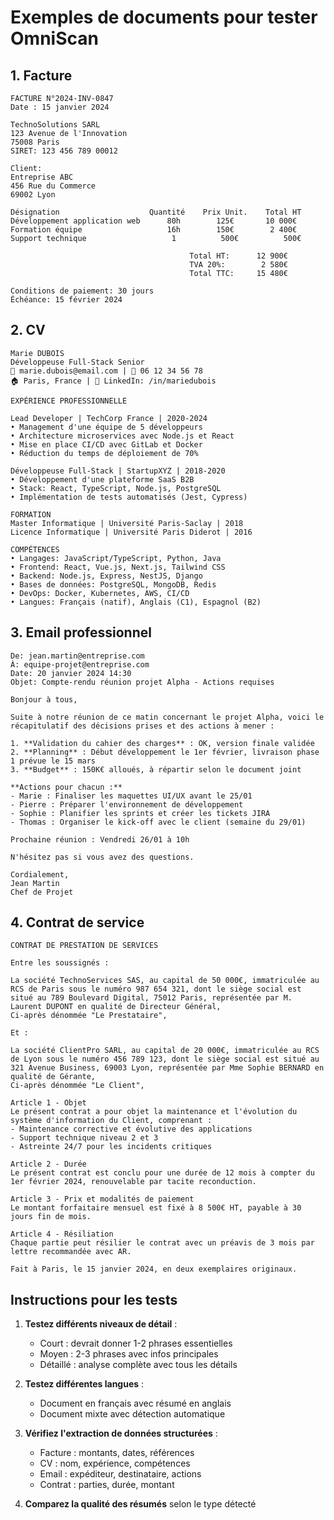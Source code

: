 # Exemples de documents pour tester OmniScan

## 1. Facture
```
FACTURE N°2024-INV-0847
Date : 15 janvier 2024

TechnoSolutions SARL
123 Avenue de l'Innovation
75008 Paris
SIRET: 123 456 789 00012

Client:
Entreprise ABC
456 Rue du Commerce
69002 Lyon

Désignation                    Quantité    Prix Unit.    Total HT
Développement application web      80h        125€       10 000€
Formation équipe                   16h        150€        2 400€
Support technique                   1          500€          500€

                                        Total HT:      12 900€
                                        TVA 20%:        2 580€
                                        Total TTC:     15 480€

Conditions de paiement: 30 jours
Échéance: 15 février 2024
```

## 2. CV
```
Marie DUBOIS
Développeuse Full-Stack Senior
📧 marie.dubois@email.com | 📱 06 12 34 56 78
🏠 Paris, France | 💼 LinkedIn: /in/mariedubois

EXPÉRIENCE PROFESSIONNELLE

Lead Developer | TechCorp France | 2020-2024
• Management d'une équipe de 5 développeurs
• Architecture microservices avec Node.js et React
• Mise en place CI/CD avec GitLab et Docker
• Réduction du temps de déploiement de 70%

Développeuse Full-Stack | StartupXYZ | 2018-2020
• Développement d'une plateforme SaaS B2B
• Stack: React, TypeScript, Node.js, PostgreSQL
• Implémentation de tests automatisés (Jest, Cypress)

FORMATION
Master Informatique | Université Paris-Saclay | 2018
Licence Informatique | Université Paris Diderot | 2016

COMPÉTENCES
• Langages: JavaScript/TypeScript, Python, Java
• Frontend: React, Vue.js, Next.js, Tailwind CSS
• Backend: Node.js, Express, NestJS, Django
• Bases de données: PostgreSQL, MongoDB, Redis
• DevOps: Docker, Kubernetes, AWS, CI/CD
• Langues: Français (natif), Anglais (C1), Espagnol (B2)
```

## 3. Email professionnel
```
De: jean.martin@entreprise.com
À: equipe-projet@entreprise.com
Date: 20 janvier 2024 14:30
Objet: Compte-rendu réunion projet Alpha - Actions requises

Bonjour à tous,

Suite à notre réunion de ce matin concernant le projet Alpha, voici le récapitulatif des décisions prises et des actions à mener :

1. **Validation du cahier des charges** : OK, version finale validée
2. **Planning** : Début développement le 1er février, livraison phase 1 prévue le 15 mars
3. **Budget** : 150K€ alloués, à répartir selon le document joint

**Actions pour chacun :**
- Marie : Finaliser les maquettes UI/UX avant le 25/01
- Pierre : Préparer l'environnement de développement
- Sophie : Planifier les sprints et créer les tickets JIRA
- Thomas : Organiser le kick-off avec le client (semaine du 29/01)

Prochaine réunion : Vendredi 26/01 à 10h

N'hésitez pas si vous avez des questions.

Cordialement,
Jean Martin
Chef de Projet
```

## 4. Contrat de service
```
CONTRAT DE PRESTATION DE SERVICES

Entre les soussignés :

La société TechnoServices SAS, au capital de 50 000€, immatriculée au RCS de Paris sous le numéro 987 654 321, dont le siège social est situé au 789 Boulevard Digital, 75012 Paris, représentée par M. Laurent DUPONT en qualité de Directeur Général,
Ci-après dénommée "Le Prestataire",

Et :

La société ClientPro SARL, au capital de 20 000€, immatriculée au RCS de Lyon sous le numéro 456 789 123, dont le siège social est situé au 321 Avenue Business, 69003 Lyon, représentée par Mme Sophie BERNARD en qualité de Gérante,
Ci-après dénommée "Le Client",

Article 1 - Objet
Le présent contrat a pour objet la maintenance et l'évolution du système d'information du Client, comprenant :
- Maintenance corrective et évolutive des applications
- Support technique niveau 2 et 3
- Astreinte 24/7 pour les incidents critiques

Article 2 - Durée
Le présent contrat est conclu pour une durée de 12 mois à compter du 1er février 2024, renouvelable par tacite reconduction.

Article 3 - Prix et modalités de paiement
Le montant forfaitaire mensuel est fixé à 8 500€ HT, payable à 30 jours fin de mois.

Article 4 - Résiliation
Chaque partie peut résilier le contrat avec un préavis de 3 mois par lettre recommandée avec AR.

Fait à Paris, le 15 janvier 2024, en deux exemplaires originaux.
```

## Instructions pour les tests

1. **Testez différents niveaux de détail** :
   - Court : devrait donner 1-2 phrases essentielles
   - Moyen : 2-3 phrases avec infos principales
   - Détaillé : analyse complète avec tous les détails

2. **Testez différentes langues** :
   - Document en français avec résumé en anglais
   - Document mixte avec détection automatique

3. **Vérifiez l'extraction de données structurées** :
   - Facture : montants, dates, références
   - CV : nom, expérience, compétences
   - Email : expéditeur, destinataire, actions
   - Contrat : parties, durée, montant

4. **Comparez la qualité des résumés** selon le type détecté